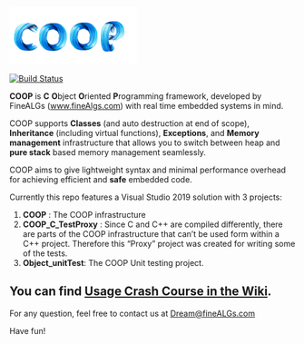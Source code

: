 ![](COOP%20logo_ST.png)

[![Build Status](https://travis-ci.com/ShmuelFine/COOP.svg?branch=master)](https://travis-ci.com/ShmuelFine/COOP)

**COOP** is **C** **O**bject **O**riented **P**rogramming framework, developed by FineALGs (www.fineAlgs.com) with real time embedded systems in mind. 

COOP supports **Classes** (and auto destruction at end of scope), **Inheritance** (including virtual functions), **Exceptions**, and **Memory management** infrastructure that allows you to switch between heap and **pure stack** based memory management seamlessly.

COOP aims to give lightweight syntax and minimal performance overhead for achieving efficient and **safe** embedded code.

Currently this repo features a Visual Studio 2019 solution with 3 projects:
1. **COOP** : The COOP infrastructure
2. **COOP_C_TestProxy** : Since C and C++ are compiled differently, there are parts of the COOP infrastructure that can’t be used form within a C++ project. Therefore this “Proxy” project was created for writing some of the tests.
3. **Object_unitTest**: The COOP Unit testing project.

## You can find [Usage Crash Course in the Wiki](https://github.com/ShmuelFine/COOP/wiki).

For any question, feel free to contact us at Dream@fineALGs.com

Have fun!

